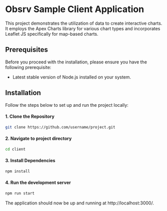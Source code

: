 # Obsrv Sample Client Application

This project demonstrates the utilization of data to create interactive charts. It employs the Apex Charts library for various chart types and incorporates Leaflet JS specifically for map-based charts.

## Prerequisites

Before you proceed with the installation, please ensure you have the following prerequisite:

- Latest stable version of Node.js installed on your system.

## Installation

Follow the steps below to set up and run the project locally:

#### 1. Clone the Repository

```bash
git clone https://github.com/username/project.git
```

#### 2. Navigate to project directory

```bash
cd client 
```

#### 3. Install Dependencies

```bash
npm install
```

#### 4. Run the development server

```bash
npm run start
```

The application should now be up and running at http://localhost:3000/.